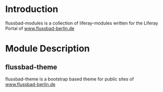 # Introduction
flussbad-modules is a collection of liferay-modules written for the Liferay Portal of www.flussbad-berlin.de
# Module Description
## flussbad-theme
flussbad-theme is a bootstrap based theme for public sites of www.flussbad-berlin.de

